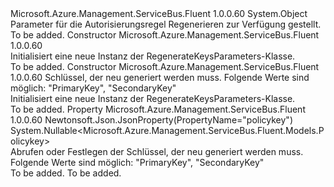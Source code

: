 <Type Name="RegenerateKeysParameters" FullName="Microsoft.Azure.Management.ServiceBus.Fluent.Models.RegenerateKeysParameters">
  <TypeSignature Language="C#" Value="public class RegenerateKeysParameters" />
  <TypeSignature Language="ILAsm" Value=".class public auto ansi beforefieldinit RegenerateKeysParameters extends System.Object" />
  <TypeSignature Language="DocId" Value="T:Microsoft.Azure.Management.ServiceBus.Fluent.Models.RegenerateKeysParameters" />
  <TypeSignature Language="VB.NET" Value="Public Class RegenerateKeysParameters" />
  <TypeSignature Language="F#" Value="type RegenerateKeysParameters = class" />
  <AssemblyInfo>
    <AssemblyName>Microsoft.Azure.Management.ServiceBus.Fluent</AssemblyName>
    <AssemblyVersion>1.0.0.60</AssemblyVersion>
  </AssemblyInfo>
  <Base>
    <BaseTypeName>System.Object</BaseTypeName>
  </Base>
  <Interfaces />
  <Docs>
    <summary>
            Parameter für die Autorisierungsregel Regenerieren zur Verfügung gestellt.
            </summary>
    <remarks>To be added.</remarks>
  </Docs>
  <Members>
    <Member MemberName=".ctor">
      <MemberSignature Language="C#" Value="public RegenerateKeysParameters ();" />
      <MemberSignature Language="ILAsm" Value=".method public hidebysig specialname rtspecialname instance void .ctor() cil managed" />
      <MemberSignature Language="DocId" Value="M:Microsoft.Azure.Management.ServiceBus.Fluent.Models.RegenerateKeysParameters.#ctor" />
      <MemberSignature Language="VB.NET" Value="Public Sub New ()" />
      <MemberType>Constructor</MemberType>
      <AssemblyInfo>
        <AssemblyName>Microsoft.Azure.Management.ServiceBus.Fluent</AssemblyName>
        <AssemblyVersion>1.0.0.60</AssemblyVersion>
      </AssemblyInfo>
      <Parameters />
      <Docs>
        <summary>
            Initialisiert eine neue Instanz der RegenerateKeysParameters-Klasse.
            </summary>
        <remarks>To be added.</remarks>
      </Docs>
    </Member>
    <Member MemberName=".ctor">
      <MemberSignature Language="C#" Value="public RegenerateKeysParameters (Nullable&lt;Microsoft.Azure.Management.ServiceBus.Fluent.Models.Policykey&gt; policykey = null);" />
      <MemberSignature Language="ILAsm" Value=".method public hidebysig specialname rtspecialname instance void .ctor(valuetype System.Nullable`1&lt;valuetype Microsoft.Azure.Management.ServiceBus.Fluent.Models.Policykey&gt; policykey) cil managed" />
      <MemberSignature Language="DocId" Value="M:Microsoft.Azure.Management.ServiceBus.Fluent.Models.RegenerateKeysParameters.#ctor(System.Nullable{Microsoft.Azure.Management.ServiceBus.Fluent.Models.Policykey})" />
      <MemberSignature Language="VB.NET" Value="Public Sub New (Optional policykey As Nullable(Of Policykey) = null)" />
      <MemberSignature Language="F#" Value="new Microsoft.Azure.Management.ServiceBus.Fluent.Models.RegenerateKeysParameters : Nullable&lt;Microsoft.Azure.Management.ServiceBus.Fluent.Models.Policykey&gt; -&gt; Microsoft.Azure.Management.ServiceBus.Fluent.Models.RegenerateKeysParameters" Usage="new Microsoft.Azure.Management.ServiceBus.Fluent.Models.RegenerateKeysParameters policykey" />
      <MemberType>Constructor</MemberType>
      <AssemblyInfo>
        <AssemblyName>Microsoft.Azure.Management.ServiceBus.Fluent</AssemblyName>
        <AssemblyVersion>1.0.0.60</AssemblyVersion>
      </AssemblyInfo>
      <Parameters>
        <Parameter Name="policykey" Type="System.Nullable&lt;Microsoft.Azure.Management.ServiceBus.Fluent.Models.Policykey&gt;" />
      </Parameters>
      <Docs>
        <param name="policykey">Schlüssel, der neu generiert werden muss. Folgende Werte sind möglich: "PrimaryKey", "SecondaryKey"</param>
        <summary>
            Initialisiert eine neue Instanz der RegenerateKeysParameters-Klasse.
            </summary>
        <remarks>To be added.</remarks>
      </Docs>
    </Member>
    <Member MemberName="Policykey">
      <MemberSignature Language="C#" Value="public Nullable&lt;Microsoft.Azure.Management.ServiceBus.Fluent.Models.Policykey&gt; Policykey { get; set; }" />
      <MemberSignature Language="ILAsm" Value=".property instance valuetype System.Nullable`1&lt;valuetype Microsoft.Azure.Management.ServiceBus.Fluent.Models.Policykey&gt; Policykey" />
      <MemberSignature Language="DocId" Value="P:Microsoft.Azure.Management.ServiceBus.Fluent.Models.RegenerateKeysParameters.Policykey" />
      <MemberSignature Language="VB.NET" Value="Public Property Policykey As Nullable(Of Policykey)" />
      <MemberSignature Language="F#" Value="member this.Policykey : Nullable&lt;Microsoft.Azure.Management.ServiceBus.Fluent.Models.Policykey&gt; with get, set" Usage="Microsoft.Azure.Management.ServiceBus.Fluent.Models.RegenerateKeysParameters.Policykey" />
      <MemberType>Property</MemberType>
      <AssemblyInfo>
        <AssemblyName>Microsoft.Azure.Management.ServiceBus.Fluent</AssemblyName>
        <AssemblyVersion>1.0.0.60</AssemblyVersion>
      </AssemblyInfo>
      <Attributes>
        <Attribute>
          <AttributeName>Newtonsoft.Json.JsonProperty(PropertyName="policykey")</AttributeName>
        </Attribute>
      </Attributes>
      <ReturnValue>
        <ReturnType>System.Nullable&lt;Microsoft.Azure.Management.ServiceBus.Fluent.Models.Policykey&gt;</ReturnType>
      </ReturnValue>
      <Docs>
        <summary>
            Abrufen oder Festlegen der Schlüssel, der neu generiert werden muss. Folgende Werte sind möglich: "PrimaryKey", "SecondaryKey"
            </summary>
        <value>To be added.</value>
        <remarks>To be added.</remarks>
      </Docs>
    </Member>
  </Members>
</Type>